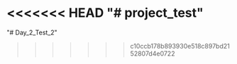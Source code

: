 <<<<<<< HEAD
"# project_test" 
=======
"# Day_2_Test_2" 
>>>>>>> c10ccb178b893930e518c897bd2152807d4e0722
